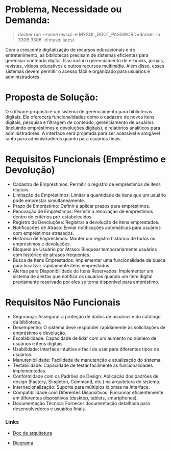 # Problema, Necessidade ou Demanda:

> docker run --name mysql -e MYSQL_ROOT_PASSWORD=docker -p 3306:3306 -d mysql:latest

Com a crescente digitalização de recursos educacionais e de entretenimento, as bibliotecas precisam de sistemas eficientes para gerenciar conteúdo digital. Isso inclui o gerenciamento de e-books, jornais, revistas, vídeos educativos e outros recursos multimídia. Além disso, esses sistemas devem permitir o acesso fácil e organizado para usuários e administradores.

# Proposta de Solução:
O software proposto é um sistema de gerenciamento para bibliotecas digitais. Ele oferecerá funcionalidades como o cadastro de novos itens digitais, pesquisa e filtragem de conteúdo, gerenciamento de usuários (incluindo empréstimos e devoluções digitais), e relatórios analíticos para administradores. A interface será projetada para ser acessível e amigável tanto para administradores quanto para usuários finais.


# Requisitos Funcionais (Empréstimo e Devolução)
- Cadastro de Empréstimos: Permitir o registro de empréstimos de itens digitais.
- Limitação de Empréstimos: Limitar a quantidade de itens que um usuário pode emprestar simultaneamente.
- Prazo de Empréstimo: Definir e aplicar prazos para empréstimos.
- Renovação de Empréstimos: Permitir a renovação de empréstimos dentro de critérios pré-estabelecidos.
- Registro de Devoluções: Registrar a devolução de itens emprestados.
- Notificações de Atraso: Enviar notificações automáticas para usuários com empréstimos atrasados.
- Histórico de Empréstimos: Manter um registro histórico de todos os empréstimos e devoluções.
- Bloqueio de Usuário por Atraso: Bloquear temporariamente usuários com histórico de atrasos frequentes.
- Busca de Itens Emprestados: Implementar uma funcionalidade de busca para localizar rapidamente itens emprestados.
- Alertas para Disponibilidade de Itens Reservados: Implementar um sistema de alertas que notifica os usuários quando um item digital previamente reservado por eles se torna disponível para empréstimo.

# Requisitos Não Funcionais
- Segurança: Assegurar a proteção de dados de usuários e do catálogo da biblioteca.
- Desempenho: O sistema deve responder rapidamente às solicitações de empréstimo e devolução.
- Escalabilidade: Capacidade de lidar com um aumento no número de usuários e itens digitais.
- Usabilidade: Interface intuitiva e fácil de usar para diferentes tipos de usuários.
- Manutenibilidade: Facilidade de manutenção e atualização do sistema.
- Testabilidade: Capacidade de testar facilmente as funcionalidades implementadas.
- Conformidade com os Padrões de Design: Aplicação dos padrões de design (Factory, Singleton, Command, etc.) na arquitetura do sistema.
- Internacionalização: Suporte para múltiplos idiomas na interface.
- Compatibilidade com Diferentes Dispositivos: Funcionar eficientemente em diferentes dispositivos (desktop, tablets, smartphones).
- Documentação Técnica: Fornecer documentação detalhada para desenvolvedores e usuários finais.


### Links
- [Doc de arquitetura](https://docs.google.com/document/d/1lbej-p9UwFjNndhZcRkEye2EfPrtlHe8XWrRrlGMwLo/edit?usp=sharing)
  
- [Diagrama](https://app.diagrams.net/?src=about#G1Kbltmq4Ouoxw7Qi3bg0odwno_gs07dez)
